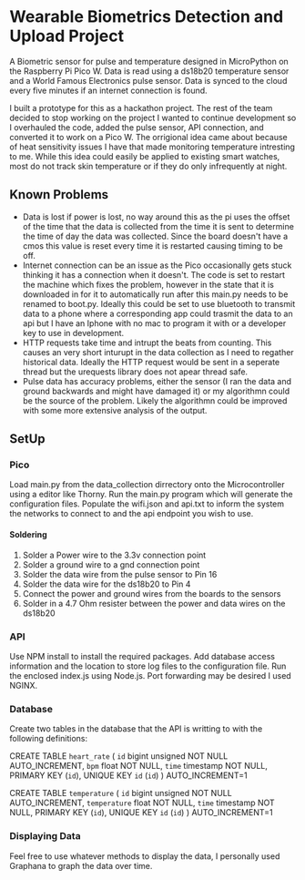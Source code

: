 # Wearable Biometrics Detection and Upload Project

A Biometric sensor for pulse and temperature designed in MicroPython on the Raspberry Pi Pico W. Data is read using a ds18b20 temperature sensor and a World Famous Electronics pulse sensor. Data is synced to the cloud every five minutes if an internet connection is found. 

I built a prototype for this as a hackathon project. The rest of the team decided to stop working on the project I wanted to continue development so I overhauled the code, added the pulse sensor, API connection, and converted it to work on a Pico W. The orrigional idea came about because of heat sensitivity issues I have that made monitoring temperature intresting to me. While this idea could easily be applied to existing smart watches, most do not track skin temperature or if they do only infrequently at night.

## Known Problems

- Data is lost if power is lost, no way around this as the pi uses the offset of the time that the data is collected from the time it is sent to determine the time of day the data was collected. Since the board doesn't have a cmos this value is reset every time it is restarted causing timing to be off.
- Internet connection can be an issue as the Pico occasionally gets stuck thinking it has a connection when it doesn't. The code is set to restart the machine which fixes the problem, however in the state that it is downloaded in for it to automatically run after this main.py needs to be renamed to boot.py. Ideally this could be set to use bluetooth to transmit data to a phone where a corresponding app could trasmit the data to an api but I have an Iphone with no mac to program it with or a developer key to use in development.
- HTTP requests take time and intrupt the beats from counting. This causes an very short inturupt in the data collection as I need to regather historical data. Ideally the HTTP request would be sent in a seperate thread but the urequests library does not apear thread safe.
- Pulse data has accuracy problems, either the sensor (I ran the data and ground backwards and might have damaged it) or my algorithmn could be the source of the problem. Likely the algorithmn could be improved with some more extensive analysis of the output.

## SetUp

### Pico

Load main.py from the data_collection dirrectory onto the Microcontroller using a editor like Thorny. Run the main.py program which will generate the configuration files. Populate the wifi.json and api.txt to inform the system the networks to connect to and the api endpoint you wish to use.

#### Soldering

1. Solder a Power wire to the 3.3v connection point
2. Solder a ground wire to a gnd connection point
3. Solder the data wire from the pulse sensor to Pin 16
4. Solder the data wire for the ds18b20 to Pin 4
5. Connect the power and ground wires from the boards to the sensors
6. Solder in a 4.7 Ohm resister between the power and data wires on the ds18b20

### API

Use NPM install to install the required packages. Add database access information and the location to store log files to the configuration file. Run the enclosed index.js using Node.js. Port forwarding may be desired I used NGINX.

### Database

Create two tables in the database that the API is writting to with the following definitions:

CREATE TABLE `heart_rate` (
  `id` bigint unsigned NOT NULL AUTO_INCREMENT,
  `bpm` float NOT NULL,
  `time` timestamp NOT NULL,
  PRIMARY KEY (`id`),
  UNIQUE KEY `id` (`id`)
) AUTO_INCREMENT=1

CREATE TABLE `temperature` (
  `id` bigint unsigned NOT NULL AUTO_INCREMENT,
  `temperature` float NOT NULL,
  `time` timestamp NOT NULL,
  PRIMARY KEY (`id`),
  UNIQUE KEY `id` (`id`)
) AUTO_INCREMENT=1

### Displaying Data

Feel free to use whatever methods to display the data, I personally used Graphana to graph the data over time.
